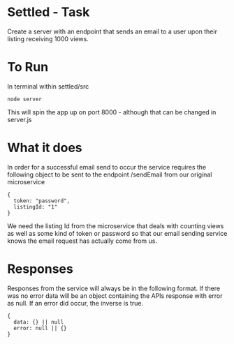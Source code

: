 # Settled - Task

Create a server with an endpoint that sends an email to a user upon their listing receiving 1000 views. 

# To Run

In terminal within settled/src
```
node server
``` 

This will spin the app up on port 8000 - although that can be changed in server.js

# What it does

In order for a successful email send to occur the service requires the following object to be sent to the endpoint /sendEmail from our original microservice 

```
{
  token: "password",
  listingId: "1"
}
``` 

We need the listing Id from the microservice that deals with counting views as well as some kind of token or password so that our email sending service knows the email request has actually come from us.

# Responses

Responses from the service will always be in the following format. If there was no error data will be an object containing the APIs response with error as null. If an error did occur, the inverse is true.  

```
{
  data: {} || null
  error: null || {}
}

```
